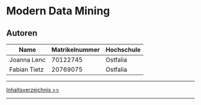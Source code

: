 # Modern Data Mining


## Autoren
Name|Matrikelnummer|Hochschule
----|--------------|----------
Joanna Lenc|70122745|Ostfalia
Fabian Tietz|20769075|Ostfalia

***
[Inhaltsverzeichnis >>](02_toc.md)
***

